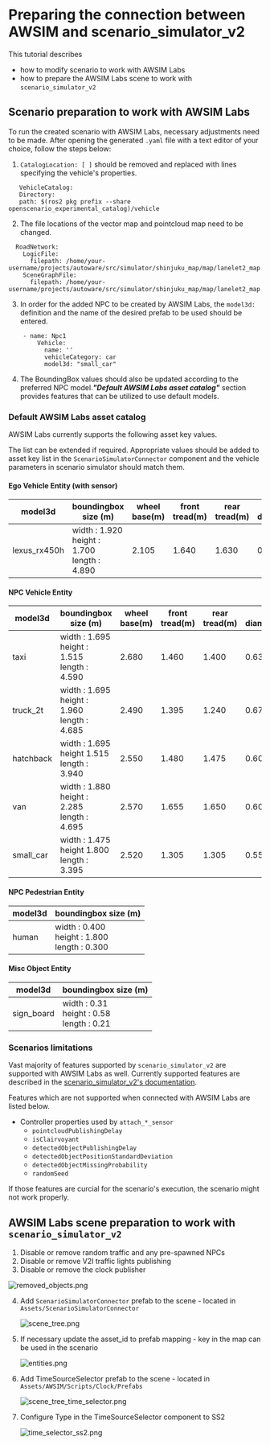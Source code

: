 # Preparing the connection between AWSIM and scenario_simulator_v2

This tutorial describes

* how to modify scenario to work with AWSIM Labs
* how to prepare the AWSIM Labs scene to work with `scenario_simulator_v2`

## Scenario preparation to work with AWSIM Labs

To run the created scenario with AWSIM Labs, necessary adjustments need to be made. After opening the generated ```.yaml``` file with a text editor of your choice, follow the steps below:

1. `CatalogLocation: [ ]` should be removed and replaced with lines specifying the vehicle's properties.
````
   VehicleCatalog:
   Directory:
   path: $(ros2 pkg prefix --share openscenario_experimental_catalog)/vehicle
````
2. The file locations of the vector map and pointcloud map need to be changed.
````
  RoadNetwork:
    LogicFile:
      filepath: /home/your-username/projects/autoware/src/simulator/shinjuku_map/map/lanelet2_map.osm
    SceneGraphFile:
      filepath: /home/your-username/projects/autoware/src/simulator/shinjuku_map/map/lanelet2_map.osm

````
3. In order for the added NPC to be created by AWSIM Labs, the `model3d:` definition and the name of the desired prefab to be used should be entered.

````  
    - name: Npc1
        Vehicle:
          name: ''
          vehicleCategory: car
          model3d: "small_car"
````
4. The BoundingBox values should also be updated according to the preferred NPC model.**_"Default AWSIM Labs asset catalog"_** section provides features that can be utilized to use default models.

### Default AWSIM Labs asset catalog

AWSIM Labs currently supports the following asset key values.

The list can be extended if required. Appropriate values should be added to asset key list in the `ScenarioSimulatorConnector` component and the vehicle parameters in scenario simulator should match them.

#### Ego Vehicle Entity (with sensor)
| model3d       | boundingbox size (m)                                  | wheel base(m) | front tread(m) | rear tread(m) | tier diameter(m) | max steer(deg) |
|---------------|-------------------------------------------------------|---------------|----------------|---------------|------------------|----------------|
| lexus_rx450h  | width : 1.920 <br> height : 1.700 <br> length : 4.890 | 2.105         | 1.640          | 1.630         | 0.766            | 35             |

#### NPC Vehicle Entity

| model3d   | boundingbox size (m)                                  | wheel base(m) | front tread(m) | rear tread(m) | tier diameter(m) | max steer(deg) |
|-----------|-------------------------------------------------------|---------------|----------------|---------------|------------------|----------------|
| taxi      | width : 1.695 <br> height : 1.515 <br> length : 4.590 | 2.680         | 1.460          | 1.400         |  0.635           | 35             |
| truck_2t  | width : 1.695 <br> height : 1.960 <br> length : 4.685 | 2.490         | 1.395          | 1.240         | 0.673            | 40             |
| hatchback | width : 1.695 <br> height 1.515 <br> length : 3.940   | 2.550         | 1.480          | 1.475         | 0.600            | 35             |
| van       | width : 1.880 <br> height : 2.285 <br> length : 4.695 | 2.570         | 1.655          | 1.650         | 0.600            | 35             |
| small_car | width : 1.475 <br> height 1.800 <br> length : 3.395   | 2.520         | 1.305          | 1.305         | 0.557            | 35             |

#### NPC Pedestrian Entity

| model3d | boundingbox size (m)                                  |
|---------|-------------------------------------------------------|  
| human   | width : 0.400 <br> height : 1.800 <br> length : 0.300 |

#### Misc Object Entity

| model3d    | boundingbox size (m)                               |
|------------|----------------------------------------------------|  
| sign_board | width : 0.31 <br> height : 0.58 <br> length : 0.21 |

### Scenarios limitations

Vast majority of features supported by `scenario_simulator_v2` are supported with AWSIM Labs as well. Currently supported features are described in the [scenario_simulator_v2's documentation](https://tier4.github.io/scenario_simulator_v2-docs/developer_guide/OpenSCENARIOSupport/).

Features which are not supported when connected with AWSIM Labs are listed below.

* Controller properties used by `attach_*_sensor`
    - `pointcloudPublishingDelay`
    - `isClairvoyant`
    - `detectedObjectPublishingDelay`
    - `detectedObjectPositionStandardDeviation`
    - `detectedObjectMissingProbability`
    - `randomSeed`

If those features are curcial for the scenario's execution, the scenario might not work properly.

## AWSIM Labs scene preparation to work with `scenario_simulator_v2`

1. Disable or remove random traffic and any pre-spawned NPCs
2. Disable or remove V2I traffic lights publishing
3. Disable or remove the clock publisher 

![removed_objects.png](removed_objects.png)

4. Add `ScenarioSimulatorConnector` prefab to the scene - located in `Assets/ScenarioSimulatorConnector`

   ![scene_tree.png](scene_tree.png)

5. If necessary update the asset_id to prefab mapping - key in the map can be used in the scenario 

   ![entities.png](entities.png)

6. Add TimeSourceSelector prefab to the scene - located in `Assets/AWSIM/Scripts/Clock/Prefabs` 

   ![scene_tree_time_selector.png](scene_tree_time_selector.png)

7. Configure Type in the TimeSourceSelector component to SS2 

   ![time_selector_ss2.png](time_selector_ss2.png)
